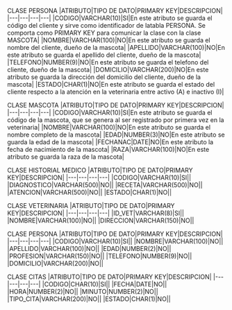 CLASE PERSONA
|ATRIBUTO|TIPO DE DATO|PRIMARY KEY|DESCRIPCION|
|---|---|---|---|
|CODIGO|VARCHAR(10)|SI|En este atributo se guarda el código del cliente y sirve como identificador de latabla PERSONA. Se comporta como PRIMARY KEY para comunicar la clase con la clase MASCOTA|
|NOMBRE|VARCHAR(100)|NO|En este atributo se guarda el nombre del cliente, dueño de la mascota|
|APELLIDO|VARCHAR(100)|NO|En este atributo se guarda el apellido del cliente, dueño de la mascota|
|TELEFONO|NUMBER(9)|NO|En este atributo se guarda el telefono del cliente, dueño de la mascota|
|DOMICILIO|VARCHAR(200)|NO|En este atributo se guarda la dirección del domicilio del cliente, dueño de la mascota|
|ESTADO|CHAR(1)|NO|En este atributo se guarda el estado del cliente respecto a la atención en la veterinaria entre activo (A) e inactivo (I)|


CLASE MASCOTA
|ATRIBUTO|TIPO DE DATO|PRIMARY KEY|DESCRIPCION|
|---|---|---|---|
|CODIGO|VARCHAR(10)|SI|En este atributo se guarda el código de la mascota, que se genera al ser registrado por primera vez en la veterinaria|
|NOMBRE|VARCHAR(100)|NO|En este atributo se guarda el nombre completo de la mascota|
|EDAD|NUMBER(3)|NO|En este atributo se guarda la edad de la mascota|
|FECHANAC|DATE|NO|En este atributo la fecha de nacimiento de la mascota|
|RAZA|VARCHAR(100)|NO|En este atributo se guarda la raza de la mascota|

CLASE HISTORIAL MEDICO
|ATRIBUTO|TIPO DE DATO|PRIMARY KEY|DESCRIPCION|
|---|---|---|---|
|CODIGO|VARCHAR(10)|SI||
|DIAGNOSTICO|VARCHAR(500)|NO||
|RECETA|VARCHAR(500)|NO||
|ATENCION|VARCHAR(500)|NO||
|ESTADO|CHAR(1)|NO||

CLASE VETERINARIA
|ATRIBUTO|TIPO DE DATO|PRIMARY KEY|DESCRIPCION|
|---|---|---|---|
|ID_VET|VARCHAR(8)|SI||
|NOMBRE|VARCHAR(100)|NO||
|DIRECCION|VARCHAR(150)|NO||

CLASE PERSONA
|ATRIBUTO|TIPO DE DATO|PRIMARY KEY|DESCRIPCION|
|---|---|---|---|
|CODIGO|VARCHAR(10)|SI||
|NOMBRE|VARCHAR(100)|NO||
|APELLIDO|VARCHAR(100)|NO||
|EDAD|NUMBER(2)|NO||
|PROFESION|VARCHAR(150)|NO||
|TELEFONO|NUMBER(9)|NO||
|DOMICILIO|VARCHAR(200)|NO||


CLASE CITAS
|ATRIBUTO|TIPO DE DATO|PRIMARY KEY|DESCRIPCION|
|---|---|---|---|
|CODIGO|CHAR(10)|SI||
|FECHA|DATE|NO||
|HORA|NUMBER(2)|NO||
|MINUTO|NUMBER(2)|NO||
|TIPO_CITA|VARCHAR(200)|NO||
|ESTADO|CHAR(1)|NO||
